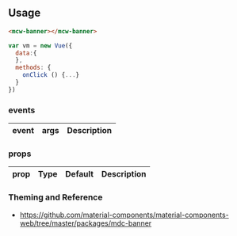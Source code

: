 ## Usage

```html
<mcw-banner></mcw-banner>
```

```javascript
var vm = new Vue({
  data:{
  },
  methods: {
    onClick () {...}
  }
})
```

### events

| event | args | Description |
| ----- | ---- | ----------- |


### props

| prop | Type | Default | Description |
| ---- | ---- | ------- | ----------- |


### Theming and Reference

- <https://github.com/material-components/material-components-web/tree/master/packages/mdc-banner>
